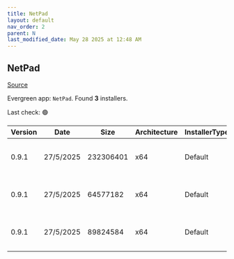 ```yaml
---
title: NetPad
layout: default
nav_order: 2
parent: N
last_modified_date: May 28 2025 at 12:48 AM
---
```


## NetPad

[Source](https://github.com/tareqimbasher/NetPad)

Evergreen app: `NetPad`. Found **3** installers.

Last check: 🟢

| Version | Date      | Size      | Architecture | InstallerType | Type | URI                                                                                                                                                                                                    |
| ------- | --------- | --------- | ------------ | ------------- | ---- | ------------------------------------------------------------------------------------------------------------------------------------------------------------------------------------------------------ |
| 0.9.1   | 27/5/2025 | 232306401 | x64          | Default       | exe  | [https://github.com/tareqimbasher/NetPad/releases/download/v0.9.1/netpad-0.9.1-win-x64.exe](https://github.com/tareqimbasher/NetPad/releases/download/v0.9.1/netpad-0.9.1-win-x64.exe)                 |
| 0.9.1   | 27/5/2025 | 64577182  | x64          | Default       | exe  | [https://github.com/tareqimbasher/NetPad/releases/download/v0.9.1/netpad_vnext-0.9.1_x64-setup.exe](https://github.com/tareqimbasher/NetPad/releases/download/v0.9.1/netpad_vnext-0.9.1_x64-setup.exe) |
| 0.9.1   | 27/5/2025 | 89824584  | x64          | Default       | msi  | [https://github.com/tareqimbasher/NetPad/releases/download/v0.9.1/netpad_vnext-0.9.1_x64_en-US.msi](https://github.com/tareqimbasher/NetPad/releases/download/v0.9.1/netpad_vnext-0.9.1_x64_en-US.msi) |
